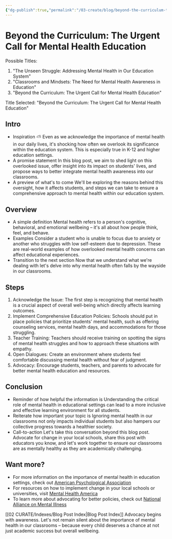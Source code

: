 ```yaml
---
{"dg-publish":true,"permalink":"/03-create/blog/beyond-the-curriculum-the-urgent-call-for-mental-health-education/","tags":["education","mental-health"]}
---
```



# Beyond the Curriculum: The Urgent Call for Mental Health Education

Possible Titles:

1. "The Unseen Struggle: Addressing Mental Health in Our Education System"
2. "Classrooms and Mindsets: The Need for Mental Health Awareness in Education"
3. "Beyond the Curriculum: The Urgent Call for Mental Health Education"

Title Selected: "Beyond the Curriculum: The Urgent Call for Mental Health Education"

## Intro
* Inspiration ⛅
Even as we acknowledge the importance of mental health in our daily lives, it's shocking how often we overlook its significance within the education system. This is especially true in K-12 and higher education settings.
* A promise statement
In this blog post, we aim to shed light on this overlooked issue, offer insight into its impact on students' lives, and propose ways to better integrate mental health awareness into our classrooms.
* A preview of what's to come
We'll be exploring the reasons behind this oversight, how it affects students, and steps we can take to ensure a comprehensive approach to mental health within our education system.

## Overview
* A simple definition
Mental health refers to a person's cognitive, behavioral, and emotional wellbeing – it's all about how people think, feel, and behave.
* Examples 
Consider a student who is unable to focus due to anxiety or another who struggles with low self-esteem due to depression. These are real-world examples of how overlooked mental health concerns can affect educational experiences.
* Transition to the next section 
Now that we understand what we're dealing with let's delve into why mental health often falls by the wayside in our classrooms.

## Steps
1. Acknowledge the Issue: The first step is recognizing that mental health is a crucial aspect of overall well-being which directly affects learning outcomes.
2. Implement Comprehensive Education Policies: Schools should put in place policies that prioritize students' mental health, such as offering counseling services, mental health days, and accommodations for those struggling.
3. Teacher Training: Teachers should receive training on spotting the signs of mental health struggles and how to approach these situations with empathy.
4. Open Dialogues: Create an environment where students feel comfortable discussing mental health without fear of judgment.
5. Advocacy: Encourage students, teachers, and parents to advocate for better mental health education and resources.

## Conclusion
* Reminder of how helpful the information is
Understanding the critical role of mental health in educational settings can lead to a more inclusive and effective learning environment for all students.
* Reiterate how important your topic is
Ignoring mental health in our classrooms not only impacts individual students but also hampers our collective progress towards a healthier society.
* Call-to-action
Let's take this conversation beyond this blog post. Advocate for change in your local schools, share this post with educators you know, and let's work together to ensure our classrooms are as mentally healthy as they are academically challenging.

## Want more?
- For more information on the importance of mental health in education settings, check out [American Psychological Association](https://www.apa.org/)
- For resources on how to implement change in your local schools or universities, visit [Mental Health America](https://www.mhanational.org/)
- To learn more about advocating for better policies, check out [National Alliance on Mental Illness](https://www.nami.org/)

[[02 CURATE/Indexes/Blog Post Index\|Blog Post Index]]
Advocacy begins with awareness. Let's not remain silent about the importance of mental health in our classrooms – because every child deserves a chance at not just academic success but overall wellbeing.